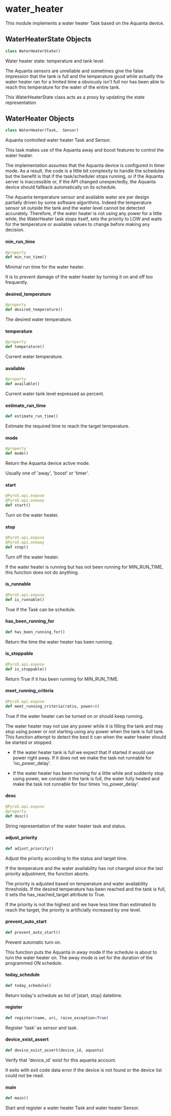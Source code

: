 <a id="water_heater"></a>

# water\_heater

This module implements a water heater Task based on the Aquanta device.

<a id="water_heater.WaterHeaterState"></a>

## WaterHeaterState Objects

```python
class WaterHeaterState()
```

Water heater state: temperature and tank level.

The Aquanta sensors are unreliable and sometimes give the false impression
that the tank is full and the temperature good while actually the water
heater ran for a limited time a obviously isn't full nor has been able to
reach this temperature for the water of the entire tank.

This WaterHeaterState class acts as a proxy by updating the state
representation

<a id="water_heater.WaterHeater"></a>

## WaterHeater Objects

```python
class WaterHeater(Task,  Sensor)
```

Aquanta controlled water heater Task and Sensor.

This task makes use of the Aquanta away and boost features to control the
water heater.

The implementation assumes that the Aquanta device is configured in timer
mode. As a result, the code is a little bit complexity to handle the
schedules but the benefit is that if the task/scheduler stops running, or
if the Aquanta server is inaccessible or, if the API changed unexpectedly,
the Aquanta device should fallback automatically on its schedule.

The Aquanta temperature sensor and available water are per design partially
driven by some software algorithms. Indeed the temperature sensor sit
outside the tank and the water level cannot be detected accurately.
Therefore, if the water heater is not using any power for a little while,
the WaterHeater task stops itself, sets the priority to LOW and waits for
the temperature or available values to change before making any decision.

<a id="water_heater.WaterHeater.min_run_time"></a>

#### min\_run\_time

```python
@property
def min_run_time()
```

Minimal run time for the water heater.

It is to prevent damage of the water heater by turning it on and off
too frequently.

<a id="water_heater.WaterHeater.desired_temperature"></a>

#### desired\_temperature

```python
@property
def desired_temperature()
```

The desired water temperature.

<a id="water_heater.WaterHeater.temperature"></a>

#### temperature

```python
@property
def temperature()
```

Current water temperature.

<a id="water_heater.WaterHeater.available"></a>

#### available

```python
@property
def available()
```

Current water tank level expressed as percent.

<a id="water_heater.WaterHeater.estimate_run_time"></a>

#### estimate\_run\_time

```python
def estimate_run_time()
```

Estimate the required time to reach the target temperature.

<a id="water_heater.WaterHeater.mode"></a>

#### mode

```python
@property
def mode()
```

Return the Aquanta device active mode.

Usually one of 'away', 'boost' or 'timer'.

<a id="water_heater.WaterHeater.start"></a>

#### start

```python
@Pyro5.api.expose
@Pyro5.api.oneway
def start()
```

Turn on the water heater.

<a id="water_heater.WaterHeater.stop"></a>

#### stop

```python
@Pyro5.api.expose
@Pyro5.api.oneway
def stop()
```

Turn off the water heater.

If the water heater is running but has not been running for
MIN_RUN_TIME, this function does not do anything.

<a id="water_heater.WaterHeater.is_runnable"></a>

#### is\_runnable

```python
@Pyro5.api.expose
def is_runnable()
```

True if the Task can be schedule.

<a id="water_heater.WaterHeater.has_been_running_for"></a>

#### has\_been\_running\_for

```python
def has_been_running_for()
```

Return the time the water heater has been running.

<a id="water_heater.WaterHeater.is_stoppable"></a>

#### is\_stoppable

```python
@Pyro5.api.expose
def is_stoppable()
```

Return True if it has been running for MIN_RUN_TIME.

<a id="water_heater.WaterHeater.meet_running_criteria"></a>

#### meet\_running\_criteria

```python
@Pyro5.api.expose
def meet_running_criteria(ratio, power=0)
```

True if the water heater can be turned on or should keep running.

The water heater may not use any power while it is filling the tank and
may stop using power or not starting using any power when the tank is
full tank. This function attempt to detect the best it can when the
water heater should be started or stopped.

- If the water heater tank is full we expect that if started it would
  use power right away. If it does not we make the task not runnable
  for 'no_power_delay'.

- If the water heater has been running for a little while and suddenly
  stop using power, we consider it the tank is full, the water fully
  heated and make the task not runnable for four times 'no_power_delay'.

<a id="water_heater.WaterHeater.desc"></a>

#### desc

```python
@Pyro5.api.expose
@property
def desc()
```

String representation of the water heater task and status.

<a id="water_heater.WaterHeater.adjust_priority"></a>

#### adjust\_priority

```python
def adjust_priority()
```

Adjust the priority according to the status and target time.

If the temperature and the water availability has not changed since the
last priority adjustment, the function aborts.

The priority is adjusted based on temperature and water availability
thresholds. If the desired temperature has been reached and the tank is
full, it sets the has_reached_target attribute to True.

If the priority is not the highest and we have less time than estimated
to reach the target, the priority is artificially increased by one
level.

<a id="water_heater.WaterHeater.prevent_auto_start"></a>

#### prevent\_auto\_start

```python
def prevent_auto_start()
```

Prevent automatic turn on.

This function puts the Aquanta in away mode if the schedule is about to
turn the water heater on. The away mode is set for the duration of the
programmed ON schedule.

<a id="water_heater.WaterHeater.today_schedule"></a>

#### today\_schedule

```python
def today_schedule()
```

Return today's schedule as list of [start, stop] datetime.

<a id="water_heater.register"></a>

#### register

```python
def register(name, uri, raise_exception=True)
```

Register 'task' as sensor and task.

<a id="water_heater.device_exist_assert"></a>

#### device\_exist\_assert

```python
def device_exist_assert(device_id, aquanta)
```

Verify that 'device_id' exist for this aquanta account.

It exits with exit code data error if the device is not found or the device
list could not be read.

<a id="water_heater.main"></a>

#### main

```python
def main()
```

Start and register a water heater Task and water heater Sensor.

